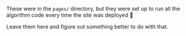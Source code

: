 These were in the `pages/` directory, but they were set up to run all the algorithm code every time the site was deployed :facepalm:

Leave them here and figure out something better to do with that.